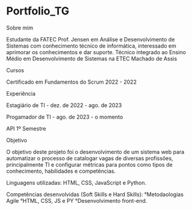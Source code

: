 # Portfolio_TG

Sobre mim

Estudante da FATEC Prof. Jensen em Análise e Desenvolvimento de Sistemas com conhecimento técnico de informática, interessado em aprimorar os conhecimentos e dar suporte.
Técnico integrado ao Ensino Médio em Desenvolvimento de Sistemas na ETEC Machado de Assis

Cursos

Certificado em Fundamentos do Scrum 2022 - 2022


Experiência

Estagiário de TI - dez. de 2022 - ago. de 2023

Progamador de TI - ago. de 2023 - o momento


API 1º Semestre

Objetivo

O objetivo deste projeto foi o desenvolvimento de um sistema web para automatizar o processo de catalogar vagas de diversas profissões, principalmente TI e configurar métricas para pontos como tipos de conhecimento, habilidades e competências.

Linguagens utilizadas: HTML, CSS, JavaScript e Python.

Competências desenvolvidas (Soft Skills e Hard Skills):
°Metodaologias Agile
°HTML, CSS, JS e PY
°Desenvolvimento front-end.

